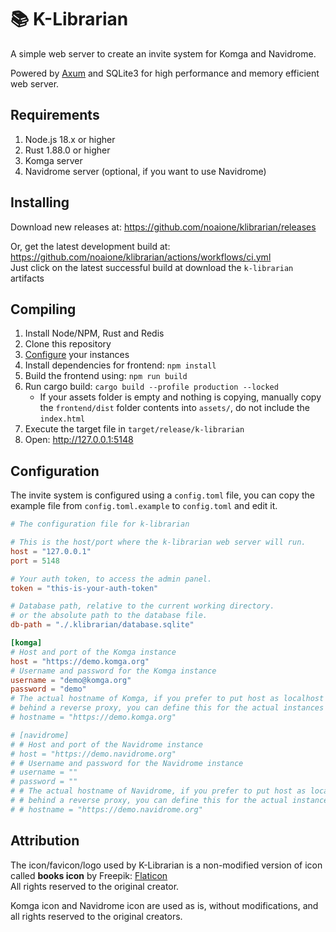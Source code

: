 # 📚 K-Librarian

A simple web server to create an invite system for Komga and Navidrome.<br />

Powered by [Axum](https://github.com/tokio-rs/axum) and SQLite3 for high performance and memory efficient web server.

## Requirements
1. Node.js 18.x or higher
2. Rust 1.88.0 or higher
3. Komga server
4. Navidrome server (optional, if you want to use Navidrome)

## Installing
Download new releases at: https://github.com/noaione/klibrarian/releases

Or, get the latest development build at: https://github.com/noaione/klibrarian/actions/workflows/ci.yml<br />
Just click on the latest successful build at download the `k-librarian` artifacts

## Compiling
1. Install Node/NPM, Rust and Redis
2. Clone this repository
3. [Configure](#configuration) your instances
4. Install dependencies for frontend: `npm install`
5. Build the frontend using: `npm run build`
6. Run cargo build: `cargo build --profile production --locked`
   - If your assets folder is empty and nothing is copying, manually copy the `frontend/dist` folder contents into `assets/`, do not include the `index.html`
7. Execute the target file in `target/release/k-librarian`
8. Open: http://127.0.0.1:5148

## Configuration
The invite system is configured using a `config.toml` file, you can copy the example file from `config.toml.example` to `config.toml` and edit it.

```toml
# The configuration file for k-librarian

# This is the host/port where the k-librarian web server will run.
host = "127.0.0.1"
port = 5148

# Your auth token, to access the admin panel.
token = "this-is-your-auth-token"

# Database path, relative to the current working directory.
# or the absolute path to the database file.
db-path = "./.klibrarian/database.sqlite"

[komga]
# Host and port of the Komga instance
host = "https://demo.komga.org"
# Username and password for the Komga instance
username = "demo@komga.org"
password = "demo"
# The actual hostname of Komga, if you prefer to put host as localhost and you're running
# behind a reverse proxy, you can define this for the actual instances URL.
# hostname = "https://demo.komga.org"

# [navidrome]
# # Host and port of the Navidrome instance
# host = "https://demo.navidrome.org"
# # Username and password for the Navidrome instance
# username = ""
# password = ""
# # The actual hostname of Navidrome, if you prefer to put host as localhost and you're running
# # behind a reverse proxy, you can define this for the actual instances URL.
# # hostname = "https://demo.navidrome.org"
```

## Attribution

The icon/favicon/logo used by K-Librarian is a non-modified version of icon called **books icon** by Freepik: [Flaticon](https://www.flaticon.com/free-icon/books_3771417?term=books&page=1&position=14&origin=tag&related_id=3771417)<br />
All rights reserved to the original creator.

Komga icon and Navidrome icon are used as is, without modifications, and all rights reserved to the original creators.
